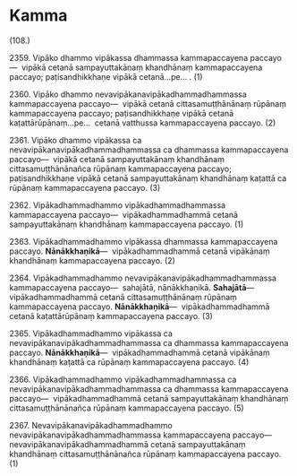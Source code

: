 # Kamma

(108.)

2359\. Vipāko dhammo vipākassa dhammassa kammapaccayena paccayo—  vipākā cetanā sampayuttakānaṃ khandhānaṃ kammapaccayena paccayo; paṭisandhikkhaṇe vipākā cetanā…pe… . (1)

2360\. Vipāko dhammo nevavipākanavipākadhammadhammassa kammapaccayena paccayo—  vipākā cetanā cittasamuṭṭhānānaṃ rūpānaṃ kammapaccayena paccayo; paṭisandhikkhaṇe vipākā cetanā kaṭattārūpānaṃ…pe…  cetanā vatthussa kammapaccayena paccayo. (2)

2361\. Vipāko dhammo vipākassa ca nevavipākanavipākadhammadhammassa ca dhammassa kammapaccayena paccayo—  vipākā cetanā sampayuttakānaṃ khandhānaṃ cittasamuṭṭhānānañca rūpānaṃ kammapaccayena paccayo; paṭisandhikkhaṇe vipākā cetanā sampayuttakānaṃ khandhānaṃ kaṭattā ca rūpānaṃ kammapaccayena paccayo. (3)

2362\. Vipākadhammadhammo vipākadhammadhammassa kammapaccayena paccayo—  vipākadhammadhammā cetanā sampayuttakānaṃ khandhānaṃ kammapaccayena paccayo. (1)

2363\. Vipākadhammadhammo vipākassa dhammassa kammapaccayena paccayo. **Nānākkhaṇikā**—  vipākadhammadhammā cetanā vipākānaṃ khandhānaṃ kammapaccayena paccayo. (2)

2364\. Vipākadhammadhammo nevavipākanavipākadhammadhammassa kammapaccayena paccayo—  sahajātā, nānākkhaṇikā. **Sahajātā**—  vipākadhammadhammā cetanā cittasamuṭṭhānānaṃ rūpānaṃ kammapaccayena paccayo. **Nānākkhaṇikā**—  vipākadhammadhammā cetanā kaṭattārūpānaṃ kammapaccayena paccayo. (3)

2365\. Vipākadhammadhammo vipākassa ca nevavipākanavipākadhammadhammassa ca dhammassa kammapaccayena paccayo. **Nānākkhaṇikā**—  vipākadhammadhammā cetanā vipākānaṃ khandhānaṃ kaṭattā ca rūpānaṃ kammapaccayena paccayo. (4)

2366\. Vipākadhammadhammo vipākadhammadhammassa ca nevavipākanavipākadhammadhammassa ca dhammassa kammapaccayena paccayo—  vipākadhammadhammā cetanā sampayuttakānaṃ khandhānaṃ cittasamuṭṭhānānañca rūpānaṃ kammapaccayena paccayo. (5)

2367\. Nevavipākanavipākadhammadhammo nevavipākanavipākadhammadhammassa kammapaccayena paccayo—  nevavipākanavipākadhammadhammā cetanā sampayuttakānaṃ khandhānaṃ cittasamuṭṭhānānañca rūpānaṃ kammapaccayena paccayo. (1)

